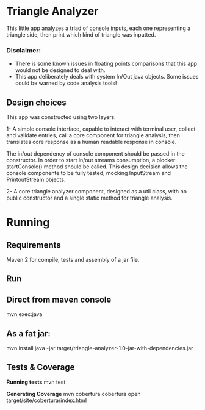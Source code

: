 Triangle Analyzer
=================
This little app analyzes a triad of console inputs, each one representing a triangle side, 
then print which kind of triangle was inputted.

### Disclaimer:
- There is some known issues in floating points comparisons that this app would not be designed to deal with.
- This app deliberately deals with system In/Out java objects. Some issues could be warned by code analysis tools!

## Design choices
This app was constructed using two layers:

1- A simple console interface, capable to interact with terminal user, collect and validate 
entries, call a core component for triangle analysis, then translates core response 
as a human readable response in console.

The in/out dependency of console component should be passed in the constructor.
In order to start in/out streams consumption, a blocker startConsole() method should be called. This design decision allows the console componente to be fully tested, mocking InputStream and PrintoutStream objects.

2- A core triangle analyzer component, designed as a util class, with no public constructor and 
a single static method for triangle analysis.

# Running

## Requirements
  Maven 2 for compile, tests and assembly of a jar file.

## Run
  Direct from maven console
  ------------------------
  mvn exec:java
  
  As a fat jar:
  ------------
  mvn install
  java -jar target/triangle-analyzer-1.0-jar-with-dependencies.jar 

## Tests & Coverage
**Running tests**
  mvn test
    
**Generating Coverage**
  mvn cobertura:cobertura
  open target/site/cobertura/index.html
